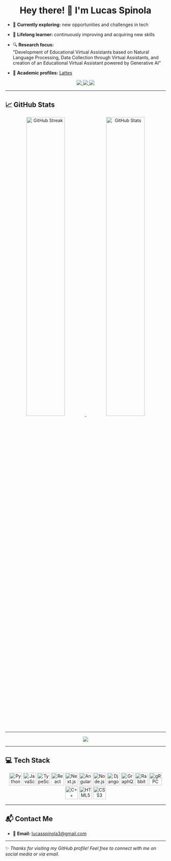 <h1 align="center">Hey there! 👋 I'm Lucas Spinola</h1>

- 🔭 **Currently exploring:** new opportunities and challenges in tech  
- 🌱 **Lifelong learner:** continuously improving and acquiring new skills  
- 🔍 **Research focus:**  
  "Development of Educational Virtual Assistants based on Natural Language Processing, Data Collection through Virtual Assistants, and creation of an Educational Virtual Assistant powered by Generative AI"  

- 📝 **Academic profiles:**  [Lattes](https://lattes.cnpq.br/2230852814710667)

<p align="center">
  <a href="https://www.youtube.com/channel/UCmsVM9SsmyPLprT79DicFxg" target="_blank">
    <img src="https://img.shields.io/badge/YouTube-FF0000?style=for-the-badge&logo=youtube&logoColor=white">
  </a>
  <a href="https://www.instagram.com/lcspinola/" target="_blank">
    <img src="https://img.shields.io/badge/Instagram-E4405F?style=for-the-badge&logo=instagram&logoColor=white">
  </a>
  <a href="mailto:lucasspinola3@gmail.com" target="_blank">
    <img src="https://img.shields.io/badge/Gmail-D14836?style=for-the-badge&logo=gmail&logoColor=white">
  </a>
</p>

---

## 📈 GitHub Stats

<p align="center">
  <a href="https://github.com/LucasSpinola">
    <img width="49%" src="https://streak-stats.demolab.com/?user=LucasSpinola&theme=tokyonight" alt="GitHub Streak">
    <img width="49%" src="https://github-readme-stats.vercel.app/api?username=LucasSpinola&show_icons=true&theme=tokyonight&count_private=true" alt="GitHub Stats">
  </a>
</p>

---

<p align="center">
  <img src="https://github-profile-trophy.vercel.app/?username=LucasSpinola&theme=tokyonight&no-frame=true&margin-w=15">
</p>

---

## 💻 Tech Stack

<p align="center">
  <img title="Python" alt="Python" height="40" src="https://cdn.jsdelivr.net/gh/devicons/devicon/icons/python/python-original.svg">
  <img title="JavaScript" alt="JavaScript" height="40" src="https://cdn.jsdelivr.net/gh/devicons/devicon/icons/javascript/javascript-original.svg">
  <img title="TypeScript" alt="TypeScript" height="40" src="https://cdn.jsdelivr.net/gh/devicons/devicon/icons/typescript/typescript-original.svg">
  <img title="React" alt="React" height="40" src="https://cdn.jsdelivr.net/gh/devicons/devicon/icons/react/react-original.svg">
  <img title="Next.js" alt="Next.js" height="40" src="https://cdn.jsdelivr.net/gh/devicons/devicon/icons/nextjs/nextjs-original.svg">
  <img title="Angular" alt="Angular" height="40" src="https://cdn.jsdelivr.net/gh/devicons/devicon/icons/angularjs/angularjs-original.svg">
  <img title="Node.js" alt="Node.js" height="40" src="https://cdn.jsdelivr.net/gh/devicons/devicon/icons/nodejs/nodejs-original.svg">
  <img title="Django" alt="Django" height="40" src="https://cdn.jsdelivr.net/gh/devicons/devicon/icons/django/django-plain.svg">
  <img title="GraphQL" alt="GraphQL" height="40" src="https://cdn.jsdelivr.net/gh/devicons/devicon/icons/graphql/graphql-plain.svg">
  <img title="RabbitMQ" alt="RabbitMQ" height="40" src="https://cdn.jsdelivr.net/gh/devicons/devicon/icons/rabbitmq/rabbitmq-original.svg">
  <img title="gRPC" alt="gRPC" height="40" src="https://grpc.io/img/logos/grpc-icon-color.png">
  <img title="C++" alt="C++" height="40" src="https://cdn.jsdelivr.net/gh/devicons/devicon/icons/cplusplus/cplusplus-original.svg">
  <img title="HTML5" alt="HTML5" height="40" src="https://cdn.jsdelivr.net/gh/devicons/devicon/icons/html5/html5-original.svg">
  <img title="CSS3" alt="CSS3" height="40" src="https://cdn.jsdelivr.net/gh/devicons/devicon/icons/css3/css3-original.svg">
</p>

---

## 📬 Contact Me

- 📧 **Email:** [lucasspinola3@gmail.com](mailto:lucasspinola3@gmail.com)

---

✨ _Thanks for visiting my GitHub profile! Feel free to connect with me on social media or via email._
